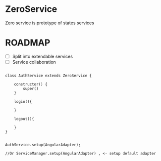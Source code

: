 # ZeroService
Zero service is prototype of states services

# ROADMAP

- [ ] Split into extendable services
- [ ] Service collaboration

```

class AuthService extends ZeroService {

	constructor() {
		super()
	}

	login(){

	}

	logout(){

	}
}


AuthService.setup(AngularAdapter);

//Or ServiceManager.setup(AngularAdapter) , <- setup default adapter





```
